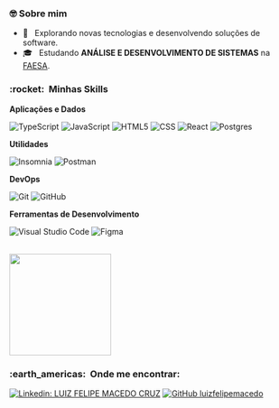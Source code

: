 <h3> 🤓 Sobre mim </h3>

- 🤔 &nbsp; Explorando novas tecnologias e desenvolvendo soluções de software.
- 🎓 &nbsp; Estudando **ANÁLISE E DESENVOLVIMENTO DE SISTEMAS** na <a href="https://www.faesa.br/">FAESA</a>.

<h3> :rocket: &nbsp;Minhas Skills </h3>

**Aplicações e Dados**

  ![TypeScript](https://img.shields.io/badge/-TypeScript-333333?style=flat&logo=typescript)
  ![JavaScript](https://img.shields.io/badge/-JavaScript-333333?style=flat&logo=javascript)
  ![HTML5](https://img.shields.io/badge/-HTML5-333333?style=flat&logo=HTML5)
  ![CSS](https://img.shields.io/badge/-CSS-333333?style=flat&logo=CSS3&logoColor=1572B6)
  ![React](https://img.shields.io/badge/-React-333333?style=flat&logo=react)
  ![Postgres](https://img.shields.io/badge/-PostgreSql-333333?style=flat&logo=postgresql)

**Utilidades**

  ![Insomnia](https://img.shields.io/badge/-Insomnia-333333?style=flat&logo=insomnia)
  ![Postman](https://img.shields.io/badge/-Postman-333333?style=flat&logo=postman)

**DevOps**

  ![Git](https://img.shields.io/badge/-Git-333333?style=flat&logo=git)
  ![GitHub](https://img.shields.io/badge/-GitHub-333333?style=flat&logo=github)


**Ferramentas de Desenvolvimento**

  ![Visual Studio Code](https://img.shields.io/badge/-Visual%20Studio%20Code-333333?style=flat&logo=visual-studio-code&logoColor=007ACC)
  ![Figma](https://img.shields.io/badge/-Figma-333333?style=flat&logo=figma&logoColor=007ACC)

<br/>

<a href="https://github.com/luizfelipemacedo">
  <img height="180em" src="https://github-readme-stats.vercel.app/api?username=luizfelipemacedo&theme=dracula&show_icons=true" />
</a>

<br/>

<h3> :earth_americas: &nbsp;Onde me encontrar: </h3> 

[![Linkedin: LUIZ FELIPE MACEDO CRUZ](https://img.shields.io/badge/-Luiz%20Felipe%20Macedo%20Cruz-blue?style=flat-square&logo=Linkedin&logoColor=white&link=https://www.linkedin.com/in/luiz-felipe-macedo-cruz-198b6824a/)](https://www.linkedin.com/in/luiz-felipe-macedo-cruz-198b6824a/)
[![GitHub luizfelipemacedo]( https://img.shields.io/github/followers/luizfelipemacedo?label=follow&style=social)]()
